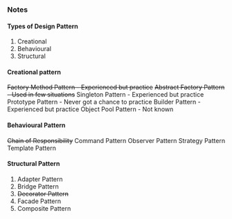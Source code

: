 ### Notes


#### Types of Design Pattern
1. Creational
2. Behavioural 
3. Structural


#### Creational pattern
~~Factory Method Pattern - Experienced but practice~~
~~Abstract Factory Pattern - Used in few situations~~
Singleton Pattern - Experienced but practice
Prototype Pattern - Never got a chance to practice
Builder Pattern - Experienced but practice
Object Pool Pattern - Not known


#### Behavioural Pattern
~~Chain of Responsibility~~
Command Pattern
Observer Pattern
Strategy Pattern
Template Pattern

#### Structural Pattern
1. Adapter Pattern
2. Bridge Pattern
3. ~~Decorator Pattern~~
4. Facade Pattern
5. Composite Pattern
